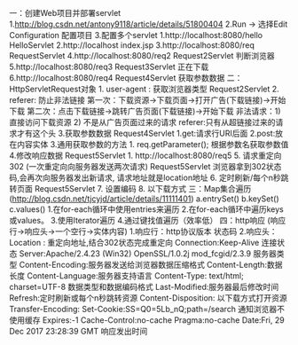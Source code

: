 一：创建Web项目并部署servlet
    1.http://blog.csdn.net/antony9118/article/details/51800404
    2.Run -> 选择Edit Configuration  配置项目
    3.配置多个servlet
        1.http://localhost:8080/hello   HelloServlet
        2.http://localhost              index.jsp
        3.http://localhost:8080/req     RequestServlet
        4.http://localhost:8080/req2    Request2Servlet     判断浏览器
        5.http://localhost:8080/req3    Request3Servlet     正在下载
        6.http://localhost:8080/req4    Request4Servlet     获取参数数据
二：HttpServletRequest对象
    1. user-agent : 获取浏览器类型     Request2Servlet
    2. referer: 防止非法链接
        第一次：下载资源->下载页面->打开广告(下载链接)->开始下载
        第二次：点击下载链接->跳转广告页面(下载链接)->开始下载
        非法请求：1) 直接访问下载资源
                  2) 不是从广告页面过来的请求
        referer:只有从超链接过来的请求才有这个头
    3.获取参数数据 Request4Servlet
        1.get:请求行URI后面
        2.post:放在内容实体
        3.通用获取参数的方法
            1. req.getParameter();  根据参数名获取参数值
    4.修改响应数据   Request5Servlet
        1. http://localhost:8080/req5
    5. 请求重定向 302 (一次重定向向服务器发送两次请求) Request5Servlet
        浏览器拿到302状态码,会再次向服务器发出新请求,
        请求地址就是location地址
    6. 定时刷新/每个n秒跳转页面    Request5Servlet
    7. 设置编码
    8. 以下载方式
三：Map集合遍历(http://blog.csdn.net/tjcyjd/article/details/11111401)
    a.entrySet()  b.keySet()  c.values()
    1.在for-each循环中使用entries来遍历
    2.在for-each循环中遍历keys或values。
    3.使用Iterator遍历
    4.通过键找值遍历（效率低）
四：http响应 (响应行->响应头->一个空行->实体内容)
    1.响应行：http协议版本  状态码
    2.响应头：
        Location : 重定向地址,结合302状态完成重定向
        Connection:Keep-Alive 连接状态
        Server:Apache/2.4.23 (Win32) OpenSSL/1.0.2j mod_fcgid/2.3.9 服务器类型
        Content-Encoding:服务器发送给浏览器数据压缩格式
        Content-Length:数据长度
        Content-Language:服务器支持语言
        Content-Type: text/html; charset=UTF-8  数据类型和数据编码格式
        Last-Modified:服务器最后修改时间
        Refresh:定时刷新或每个n秒跳转资源
        Content-Disposition: 以下载方式打开资源
        Transfer-Encoding:
        Set-Cookie:SS=Q0=5Lb_nQ;path=/search    通知浏览器不使用缓存
        Expires:-1
        Cache-Control:no-cache
        Pragma:no-cache
        Date:Fri, 29 Dec 2017 23:28:39 GMT  响应发出时间

            